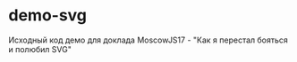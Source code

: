 demo-svg
========
Исходный код демо для доклада MoscowJS17 - "Как я перестал бояться и полюбил SVG"
